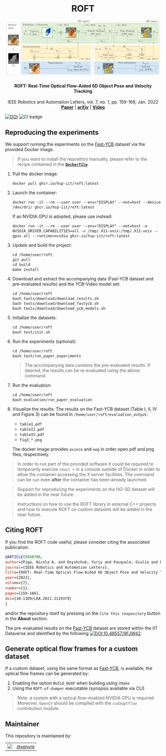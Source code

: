 <h1 align="center">
  ROFT
</h1>

<p align="center"><img src="https://github.com/hsp-iit/roft/blob/main/assets/scheme.png" alt=""/></p>


<h4 align="center">
  ROFT: Real-Time Optical Flow-Aided 6D Object Pose and Velocity Tracking
</h4>

<div align="center">
  IEEE Robotics and Automation Letters, vol. 7, no. 1, pp. 159-166, Jan. 2022
</div>

<div align="center">
  <a href="https://ieeexplore.ieee.org/document/9568706"><b>Paper</b></a> |
  <a href="https://arxiv.org/abs/2111.03821"><b>arXiv</b></a> |
  <a href="https://ieeexplore.ieee.org/ielx7/7083369/9568780/9568706/supp1-3119379.mp4?arnumber=9568706"><b>Video</b></a>
</div>

[![DOI](https://zenodo.org/badge/308858064.svg)](https://zenodo.org/badge/latestdoi/308858064) ![CI badge](https://github.com/hsp-iit/roft/workflows/C++%20CI%20Workflow/badge.svg)

## Reproducing the experiments

We support running the experiments on the [Fast-YCB](https://github.com/hsp-iit/fast-ycb) dataset via the provided Docker image.

> If you want to install the repository manually, please refer to the recipe contained in the [**`Dockerfile`**](./dockerfiles/Dockerfile).

1. Pull the docker image:
    ```console
    docker pull ghcr.io/hsp-iit/roft:latest
    ```
1. Launch the container:
    ```console
    docker run -it --rm --user user --env="DISPLAY" --net=host --device /dev/dri/ ghcr.io/hsp-iit/roft:latest
    ```
    If an NVIDIA GPU is adopted, please use instead:
    ```console
    docker run -it --rm --user user --env="DISPLAY" --net=host -e NVIDIA_DRIVER_CAPABILITIES=all -v /tmp/.X11-unix:/tmp/.X11-unix --gpus all --runtime=nvidia ghcr.io/hsp-iit/roft:latest
    ```
1. Update and build the project:
    ```console
    cd /home/user/roft
    git pull
    cd build
    make install
    ```
1. Download and extract the accompanying data (Fast-YCB dataset and pre-evaluated results) and the YCB-Video model set:
    ```console
    cd /home/user/roft
    bash tools/download/download_results.sh
    bash tools/download/download_fastycb.sh
    bash tools/download/download_ycb_models.sh
    ```
1. Initialize the datasets:
    ```console
    cd /home/user/roft
    bash test/init.sh
    ```
1. Run the experiments (optional):
    ```console
    cd /home/user/roft
    bash test/run_paper_experiments
    ```
    > The accompanying data contains the pre-evaluated results. If desired, the results can be re-evaluated using the above command.
1. Run the evaluation:
    ```console
    cd /home/user/roft
    bash evaluation/run_paper_evaluation
    ```
1. Visualize the results:
    The results on the Fast-YCB dataset (Table I, II, IV and Figure 3) can be found in `/home/user/roft/evaluation_output`:
    - `tableI.pdf`
    - `tableII.pdf`
    - `tableIV.pdf`
    - `Fig3_*.png`

    The docker image provides `evince` and `eog` in order open pdf and png files, respectively.

> In order to run part of the provided software it could be required to temporarily execute `xhost +` in a console outside of Docker in order to allow the container accessing the X server facilities. The command can be run even **after** the container has been already launched.

> Support for reproducing the experiments on the HO-3D dataset will be added in the near future.

> Instructions on how to use the ROFT library in external C++ projects and how to execute ROFT on custom datasets will be added in the near future.

## Citing ROFT

If you find the ROFT code useful, please consider citing the associated publication:

```bibtex
@ARTICLE{9568706,
author={Piga, Nicola A. and Onyshchuk, Yuriy and Pasquale, Giulia and Pattacini, Ugo and Natale, Lorenzo},
journal={IEEE Robotics and Automation Letters},
title={ROFT: Real-Time Optical Flow-Aided 6D Object Pose and Velocity Tracking},
year={2022},
volume={7},
number={1},
pages={159-166},
doi={10.1109/LRA.2021.3119379}
}
```

and/or the repository itself by pressing on the `Cite this respository` button in the **About** section.

The pre-evaluated results on the [Fast-YCB](https://github.com/hsp-iit/fast-ycb) dataset are stored within the IIT Dataverse and identified by the following [![DOI:10.48557/9FJW42](http://img.shields.io/badge/DOI-10.48557/9FJW42-0a7bbc.svg)](https://doi.org/10.48557/9FJW42).

## Generate optical flow frames for a custom dataset

If a custom dataset, using the same format as [Fast-YCB](https://github.com/hsp-iit/fast-ycb/blob/main/README.md), is available, the optical flow frames can be generated by:
1. Enabling the option `BUILD_NVOF` when building using `CMake`
2. Using the `ROFT-of-dumper` executable (synopsis available via CLI)

> Note: a system with a optical flow-enabled NVIDIA GPU is required. Moreover, `OpenCV` should be compiled with the `cudaoptflow` contribution module.

## Maintainer

This repository is maintained by:

| | |
|:---:|:---:|
| [<img src="https://github.com/xenvre.png" width="40">](https://github.com/xenvre) | [@xenvre](https://github.com/xenvre) |
